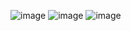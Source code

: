 ![image](https://github.com/githubwwj/AppUpgrade/background_download.png)
![image](https://github.com/githubwwj/AppUpgrade/master/下载界面.png)
![image](https://github.com/githubwwj/AppUpgrade/master/是否安装下载好的安装包.png)
